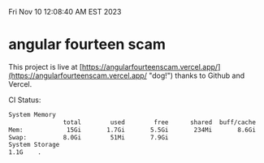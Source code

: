 Fri Nov 10 12:08:40 AM EST 2023

# angular fourteen scam


This project is live at [https://angularfourteenscam.vercel.app/](https://angularfourteenscam.vercel.app/ "dog!") thanks to Github and Vercel.

CI Status: 

```bash
System Memory
               total        used        free      shared  buff/cache   available
Mem:            15Gi       1.7Gi       5.5Gi       234Mi       8.6Gi        13Gi
Swap:          8.0Gi        51Mi       7.9Gi
System Storage
1.1G	.
```
```bash
